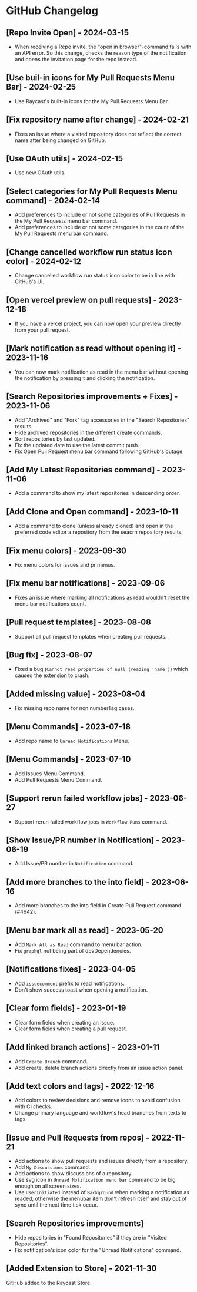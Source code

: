 # GitHub Changelog

## [Repo Invite Open] - 2024-03-15

- When receiving a Repo invite, the "open in browser"-command fails with an API error. So this change, checks the reason type of the notification and opens the invitation page for the repo instead.

## [Use buil-in icons for My Pull Requests Menu Bar] - 2024-02-25

- Use Raycast's built-in icons for the My Pull Requests Menu Bar.

## [Fix repository name after change] - 2024-02-21

- Fixes an issue where a visited repository does not reflect the correct name after being changed on GitHub.

## [Use OAuth utils] - 2024-02-15

- Use new OAuth utils.

## [Select categories for My Pull Requests Menu command] - 2024-02-14

- Add preferences to include or not some categories of Pull Requests in the My Pull Requests menu bar command.
- Add preferences to include or not some categories in the count of the My Pull Requests menu bar command.

## [Change cancelled workflow run status icon color] - 2024-02-12

- Change cancelled workflow run status icon color to be in line with GitHub's UI.

## [Open vercel preview on pull requests] - 2023-12-18

- If you have a vercel project, you can now open your preview directly from your pull request.

## [Mark notification as read without opening it] - 2023-11-16

- You can now mark notification as read in the menu bar without opening the notification by pressing `⌥` and clicking the notification.

## [Search Repositories improvements + Fixes] - 2023-11-06

- Add "Archived" and "Fork" tag accessories in the "Search Repositories" results.
- Hide archived repositories in the different create commands.
- Sort repositories by last updated.
- Fix the updated date to use the latest commit push.
- Fix Open Pull Request menu bar command following GitHub's outage.

## [Add My Latest Repositories command] - 2023-11-06

- Add a command to show my latest repositories in descending order.

## [Add Clone and Open command] - 2023-10-11

- Add a command to clone (unless already cloned) and open in the preferred code editor a repository from the seacrh repository results.

## [Fix menu colors] - 2023-09-30

- Fix menu colors for issues and pr menus.

## [Fix menu bar notifications] - 2023-09-06

- Fixes an issue where marking all notifications as read wouldn't reset the menu bar notifications count.

## [Pull request templates] - 2023-08-08

- Support all pull request templates when creating pull requests.

## [Bug fix] - 2023-08-07

- Fixed a bug (`Cannot read properties of null (reading 'name')`) which caused the extension to crash.

## [Added missing value] - 2023-08-04

- Fix missing repo name for non numberTag cases.

## [Menu Commands] - 2023-07-18

- Add repo name to `Unread Notifications` Menu.

## [Menu Commands] - 2023-07-10

- Add Issues Menu Command.
- Add Pull Requests Menu Command.

## [Support rerun failed workflow jobs] - 2023-06-27

- Support rerun failed workflow jobs in `Workflow Runs` command.

## [Show Issue/PR number in Notification] - 2023-06-19

- Add Issue/PR number in `Notification` command.

## [Add more branches to the into field] - 2023-06-16

- Add more branches to the into field in Create Pull Request command (#4642).

## [Menu bar mark all as read] - 2023-05-20

- Add `Mark All as Read` command to menu bar action.
- Fix `graphql` not being part of devDependencies.

## [Notifications fixes] - 2023-04-05

- Add `issuecomment` prefix to read notifications.
- Don't show success toast when opening a notification.

## [Clear form fields] - 2023-01-19

- Clear form fields when creating an issue.
- Clear form fields when creating a pull request.

## [Add linked branch actions] - 2023-01-11

- Add `Create Branch` command.
- Add create, delete branch actions directly from an issue action panel.

## [Add text colors and tags] - 2022-12-16

- Add colors to review decisions and remove icons to avoid confusion with CI checks.
- Change primary language and workflow's head branches from texts to tags.

## [Issue and Pull Requests from repos] - 2022-11-21

- Add actions to show pull requests and issues directly from a repository.
- Add `My Discussions` command.
- Add actions to show discussions of a repository.
- Use svg icon in `Unread Notification menu bar` command to be big enough on all screen sizes.
- Use `UserInitiated` instead of `Background` when marking a notification as readed, otherwise the menubar item don't refresh itself and stay out of sync until the next time tick occur.

## [Search Repositories improvements]

- Hide repositories in "Found Repositories" if they are in "Visited Repositories".
- Fix notification's icon color for the "Unread Notifications" command.

## [Added Extension to Store] - 2021-11-30

GitHub added to the Raycast Store.
